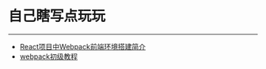 # 自己瞎写点玩玩
---
* [React项目中Webpack前端环境搭建简介](https://github.com/1renhaO/forFun/issues/1)
* [webpack初级教程](https://github.com/1renhaO/forFun/issues/2)
